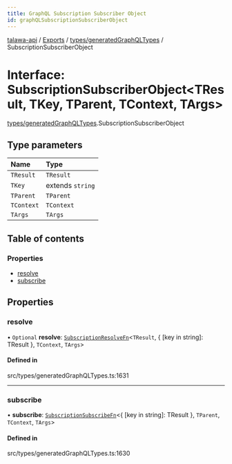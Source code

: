 ```yaml
---
title: GraphQL Subscription Subscriber Object
id: graphQLSubscriptionSubscriberObject
---
```

[talawa-api](../README.md) / [Exports](../modules.md) / [types/generatedGraphQLTypes](../modules/types_generatedGraphQLTypes.md) / SubscriptionSubscriberObject

# Interface: SubscriptionSubscriberObject<TResult, TKey, TParent, TContext, TArgs\>

[types/generatedGraphQLTypes](../modules/types_generatedGraphQLTypes.md).SubscriptionSubscriberObject

## Type parameters

| Name | Type |
| :------ | :------ |
| `TResult` | `TResult` |
| `TKey` | extends `string` |
| `TParent` | `TParent` |
| `TContext` | `TContext` |
| `TArgs` | `TArgs` |

## Table of contents

### Properties

- [resolve](types_generatedGraphQLTypes.SubscriptionSubscriberObject.md#resolve)
- [subscribe](types_generatedGraphQLTypes.SubscriptionSubscriberObject.md#subscribe)

## Properties

### resolve

• `Optional` **resolve**: [`SubscriptionResolveFn`](../modules/types_generatedGraphQLTypes.md#subscriptionresolvefn)<`TResult`, { [key in string]: TResult }, `TContext`, `TArgs`\>

#### Defined in

src/types/generatedGraphQLTypes.ts:1631

___

### subscribe

• **subscribe**: [`SubscriptionSubscribeFn`](../modules/types_generatedGraphQLTypes.md#subscriptionsubscribefn)<{ [key in string]: TResult }, `TParent`, `TContext`, `TArgs`\>

#### Defined in

src/types/generatedGraphQLTypes.ts:1630
